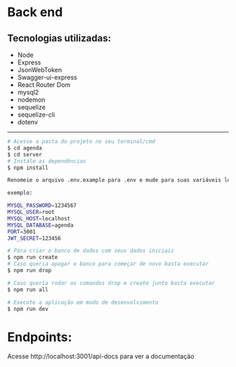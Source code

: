 # Back end

<h2>Tecnologias utilizadas:</h2>
<ul>
    <li>Node</li>
    <li>Express</li>
    <li>JsonWebToken</li>
    <li>Swagger-ui-express</li>
    <li>React Router Dom</li>
    <li>mysql2</li>
    <li>nodemon</li>
    <li>sequelize</li>
    <li>sequelize-cli</li>
    <li>dotenv</li>

</ul>
<hr>


```bash
# Acesse a pasta do projeto no seu terminal/cmd
$ cd agenda
$ cd server
# Instale as dependências
$ npm install

Renomeie o arquivo .env.example para .env e mude para suas variáveis locais

exemplo:

MYSQL_PASSWORD=1234567
MYSQL_USER=root
MYSQL_HOST=localhost
MYSQL_DATABASE=agenda
PORT=3001
JWT_SECRET=123456

# Para criar o banco de dados com seus dados iniciais
$ npm run create
# Caso queria apagar o banco para começar de novo basta executar
$ npm run drop

# Caso queria rodar os comandos drop e create junto basta executar
$ npm run all

# Execute a aplicação em modo de desenvolvimento
$ npm run dev

```

<h1>Endpoints:</h1>

Acesse
http://localhost:3001/api-docs
para ver a documentação

